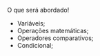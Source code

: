 O que será abordado!
- Variáveis;
- Operações matemáticas;
- Operadores comparativos;
- Condicional;

